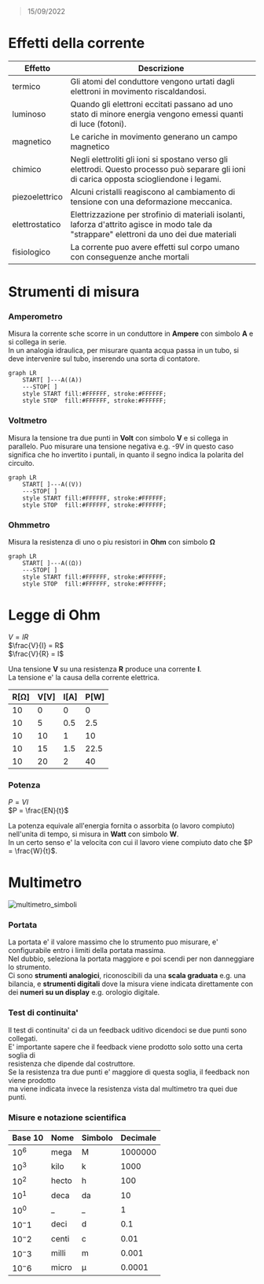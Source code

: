 > 15/09/2022

# Effetti della corrente

 | Effetto        | Descrizione                                                                                                                                  |
 | -------------- | -------------------------------------------------------------------------------------------------------------------------------------------- |
 | termico        | Gli atomi del conduttore vengono urtati dagli elettroni in movimento riscaldandosi.                                                          |
 | luminoso       | Quando gli elettroni eccitati passano ad uno stato di minore energia vengono emessi quanti di luce (fotoni).                                 |
 | magnetico      | Le cariche in movimento generano un campo magnetico                                                                                          |
 | chimico        | Negli elettroliti gli ioni si spostano verso gli elettrodi. Questo processo può separare gli ioni di carica opposta sciogliendone i legami.  |
 | piezoelettrico | Alcuni cristalli reagiscono al cambiamento di tensione con una deformazione meccanica.                                                       |
 | elettrostatico | Elettrizzazione per strofinio di materiali isolanti, laforza d'attrito agisce in modo tale da "strappare" elettroni da uno dei due materiali |
 | fisiologico    | La corrente puo avere effetti sul corpo umano con conseguenze anche mortali                                                                  |
 
 
# Strumenti di misura

### Amperometro

Misura la corrente sche scorre in un conduttore in **Ampere** con simbolo **A** e si collega in serie.  
In un analogia idraulica, per misurare quanta acqua passa in un tubo, si deve intervenire sul tubo, inserendo una sorta di contatore. 

```mermaid
graph LR
    START[ ]---A((A))
    ---STOP[ ]
    style START fill:#FFFFFF, stroke:#FFFFFF;
    style STOP  fill:#FFFFFF, stroke:#FFFFFF;
```

### Voltmetro

Misura la tensione tra due punti in **Volt** con simbolo **V** e si collega in parallelo.
Puo misurare una tensione negativa e.g. -9V in questo caso significa che ho invertito i puntali, in quanto il segno indica la polarita del circuito. 

```mermaid
graph LR
    START[ ]---A((V))
    ---STOP[ ]
    style START fill:#FFFFFF, stroke:#FFFFFF;
    style STOP  fill:#FFFFFF, stroke:#FFFFFF;
```

### Ohmmetro

Misura la resistenza di uno o piu resistori in **Ohm** con simbolo **Ω**

```mermaid
graph LR
    START[ ]---A((Ω))
    ---STOP[ ]
    style START fill:#FFFFFF, stroke:#FFFFFF;
    style STOP  fill:#FFFFFF, stroke:#FFFFFF;
```

# Legge di Ohm

$V = IR$  
$\frac{V}{I} = R$  
$\frac{V}{R} = I$  

Una tensione **V** su una resistenza **R** produce una corrente **I**.  
La tensione e' la causa della corrente elettrica.  


 | R[Ω] | V[V] | I[A] | P[W] |
 | ---- | ---- | ---- | ---- |
 | 10   | 0    | 0    | 0    |
 | 10   | 5    | 0.5  | 2.5  |
 | 10   | 10   | 1    | 10   |
 | 10   | 15   | 1.5  | 22.5 |
 | 10   | 20   | 2    | 40   |

### Potenza

$P = VI$  
$P = \frac{EN}{t}$  

La potenza equivale all'energia fornita o assorbita (o lavoro compiuto) nell'unita di tempo, si misura in **Watt** con simbolo **W**.  
In un certo senso e' la velocita con cui il lavoro viene compiuto dato che $P = \frac{W}{t}$.


# Multimetro

![multimetro_simboli](https://user-images.githubusercontent.com/7195133/195452312-d78da9f5-85aa-4c4d-a259-316bc03646a6.png)

### Portata

La portata e' il valore massimo che lo strumento puo misurare, e' configurabile entro i limiti della portata massima.  
Nel dubbio, seleziona la portata maggiore e poi scendi per non danneggiare lo strumento.  
Ci sono **strumenti analogici**, riconoscibili da una **scala graduata** e.g. una bilancia, e **strumenti digitali** dove la misura viene indicata direttamente con dei **numeri su un display** e.g. orologio digitale.  

### Test di continuita'  

Il test di continuita' ci da un feedback uditivo dicendoci se due punti sono collegati.  
E' importante sapere che il feedback viene prodotto solo sotto una certa soglia di  
resistenza che dipende dal costruttore.  
Se la resistenza tra due punti e' maggiore di questa soglia, il feedback non viene prodotto  
ma viene indicata invece la resistenza vista dal multimetro tra quei due punti.  


### Misure e notazione scientifica

 | Base 10 | Nome  | Simbolo | Decimale |
 | ------- | ----- | ------- | -------- |
 | $10^6$  | mega  | M       | 1000000  |
 | $10^3$  | kilo  | k       | 1000     |
 | $10^2$  | hecto | h       | 100      |
 | $10^1$  | deca  | da      | 10       |
 | $10^0$  | _     | _       | 1        |
 | $10^-1$ | deci  | d       | 0.1      |
 | $10^-2$ | centi | c       | 0.01     |
 | $10^-3$ | milli | m       | 0.001    |
 | $10^-6$ | micro | μ       | 0.0001   |
